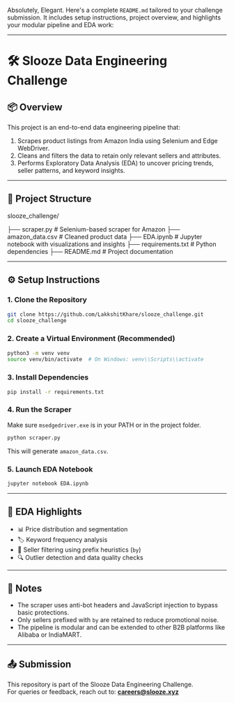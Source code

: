 Absolutely, Elegant. Here's a complete `README.md` tailored to your challenge submission. It includes setup instructions, project overview, and highlights your modular pipeline and EDA work:

---


# 🛠️ Slooze Data Engineering Challenge

## 📦 Overview

This project is an end-to-end data engineering pipeline that:

1. Scrapes product listings from Amazon India using Selenium and Edge WebDriver.
2. Cleans and filters the data to retain only relevant sellers and attributes.
3. Performs Exploratory Data Analysis (EDA) to uncover pricing trends, seller patterns, and keyword insights.

---

## 📁 Project Structure


slooze_challenge/

├── scraper.py            # Selenium-based scraper for Amazon
├── amazon_data.csv       # Cleaned product data
├── EDA.ipynb             # Jupyter notebook with visualizations and insights
├── requirements.txt      # Python dependencies
├── README.md             # Project documentation


---

## ⚙️ Setup Instructions

### 1. Clone the Repository

```bash
git clone https://github.com/LakkshitKhare/slooze_challenge.git
cd slooze_challenge
```

### 2. Create a Virtual Environment (Recommended)

```bash
python3 -m venv venv
source venv/bin/activate  # On Windows: venv\\Scripts\\activate
```

### 3. Install Dependencies

```bash
pip install -r requirements.txt
```

### 4. Run the Scraper

Make sure `msedgedriver.exe` is in your PATH or in the project folder.

```bash
python scraper.py
```

This will generate `amazon_data.csv`.

### 5. Launch EDA Notebook

```bash
jupyter notebook EDA.ipynb
```

---

## 🧪 EDA Highlights

- 📊 Price distribution and segmentation
- 🏷️ Keyword frequency analysis
- 🧹 Seller filtering using prefix heuristics (`by`)
- 🔍 Outlier detection and data quality checks

---

## 🧠 Notes

- The scraper uses anti-bot headers and JavaScript injection to bypass basic protections.
- Only sellers prefixed with `by` are retained to reduce promotional noise.
- The pipeline is modular and can be extended to other B2B platforms like Alibaba or IndiaMART.

---

## 📤 Submission

This repository is part of the Slooze Data Engineering Challenge.  
For queries or feedback, reach out to: **careers@slooze.xyz**
